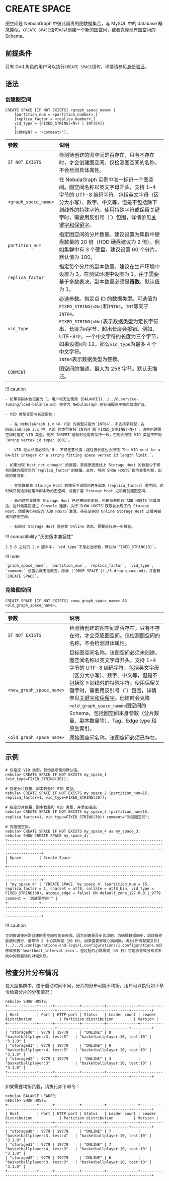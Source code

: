 # CREATE SPACE

图空间是 NebulaGraph 中彼此隔离的图数据集合，与 MySQL 中的 database 概念类似。`CREATE SPACE`语句可以创建一个新的图空间，或者克隆现有图空间的 Schema。

## 前提条件

只有 God 角色的用户可以执行`CREATE SPACE`语句。详情请参见[身份验证](../../7.data-security/1.authentication/1.authentication.md)。

## 语法

### 创建图空间

```ngql
CREATE SPACE [IF NOT EXISTS] <graph_space_name> (
    [partition_num = <partition_number>,]
    [replica_factor = <replica_number>,]
    vid_type = {FIXED_STRING(<N>) | INT[64]}
    )
    [COMMENT = '<comment>'];
```

|参数|说明|
|:---|:---|
|`IF NOT EXISTS`|检测待创建的图空间是否存在，只有不存在时，才会创建图空间。仅检测图空间的名称，不会检测具体属性。|
|`<graph_space_name>`|在 NebulaGraph 实例中唯一标识一个图空间。图空间名称以英文字母开头，支持 1~4 字节的 UTF-8 编码字符，包括英文字母（区分大小写）、数字、中文等，但是不包括除下划线外的特殊字符。使用特殊字符或保留关键字时，需要用反引号（\`）包围，详情参见[关键字和保留字](../../3.ngql-guide/1.nGQL-overview/keywords-and-reserved-words.md)。|
|`partition_num`|指定图空间的分片数量。建议设置为集群中硬盘数量的 20 倍（HDD 硬盘建议为 2 倍）。例如集群中有 3 个硬盘，建议设置 60 个分片。默认值为 100。|
|`replica_factor`|指定每个分片的副本数量。建议在生产环境中设置为 3，在测试环境中设置为 1。由于需要基于多数表决，副本数量必须是**奇数**。默认值为 1。|
|`vid_type`|必选参数。指定点 ID 的数据类型。可选值为`FIXED_STRING(<N>)`和`INT64`。`INT`等同于`INT64`。<br>`FIXED_STRING(<N>)`表示数据类型为定长字符串，长度为`N`字节，超出长度会报错。例如，UTF-8中，一个中文字符的长度为三个字节，如果设置`N`为 12，那么`vid_type`为最多 4 个中文字符。<br>`INT64`表示数据类型为整数。|
|`COMMENT`|图空间的描述。最大为 256 字节。默认无描述。|

<!--
|`zone_list`|指定图空间所属的 Zone 列表，将在这些 Zone 中创建分片和对应副本。副本数量不能超过指定 Zone 数量。不指定`zone_list`时，默认属于所有 Zone。详情请参见 [管理逻辑机架（Zone）](../../4.deployment-and-installation/5.zone.md)。|
-->

!!! caution

    - 如果将副本数设置为 1，用户将无法使用 [BALANCE](../../8.service-tuning/load-balance.md) 命令为 NebulaGraph 的存储服务平衡负载或扩容。

    - VID 类型变更与长度限制：

      - 在 NebulaGraph 1.x 中，VID 的类型只能为`INT64`，不支持字符型；在 NebulaGraph 2.x 中，VID 的类型支持`INT64`和`FIXED_STRING(<N>)`。请在创建图空间时指定 VID 类型，使用`INSERT`语句时也需要保持一致，否则会报错 VID 类型不匹配`Wrong vertex id type: 1001`。

      - VID 最大长度必须为`N`，不可任意长度；超过该长度也会报错`The VID must be a 64-bit integer or a string fitting space vertex id length limit.`。

    - 如果出现`Host not enough!`的报错，直接原因是线上 Storage Host 的数量少于即将创建的图空间的`replica_factor`的数量。此时，可用`SHOW HOSTS`指令查看判断，出现的情况有：

      - 在集群是单 Storage Host 的情况下试图创建多副本（replica_factor）图空间，这时候只能选择创建单副本数的图空间，或者扩容 Storage Host 之后再创建图空间。

      - 新创建的集群里 Storage Host 已经被服务发现，但是尚未执行`ADD HOSTS`将其激活，这时候需要通过 Console 连接，执行`SHOW HOSTS`获取被发现了的 Storage Host，然后执行相应的`ADD HOSTS`激活，待有足够的 Online Storage Host 之后再尝试创建图空间。

      - 有部分 Storage Host 处在非 Online 状态，需要进行进一步排查。

!!! compatibility "历史版本兼容性"

    2.5.0 之前的 2.x 版本中，`vid_type`不是必选参数，默认为`FIXED_STRING(8)`。

!!! note

    `graph_space_name`, `partition_num`, `replica_factor`, `vid_type`, `comment` 设置后就无法改变。除非 [`DROP SPACE`](./5.drop-space.md)，并重新`CREATE SPACE`。

### 克隆图空间

```ngql
CREATE SPACE [IF NOT EXISTS] <new_graph_space_name> AS <old_graph_space_name>;
```

|参数|说明|
|:---|:---|
|`IF NOT EXISTS`|检测待创建的图空间是否存在，只有不存在时，才会克隆图空间。仅检测图空间的名称，不会检测具体属性。|
|`<new_graph_space_name>`|目标图空间名称。该图空间必须未创建。图空间名称以英文字母开头，支持 1~4 字节的 UTF-8 编码字符，包括英文字母（区分大小写）、数字、中文等，但是不包括除下划线外的特殊字符。使用保留关键字时，需要用反引号（\`）包围，详情参见[关键字和保留字](../../3.ngql-guide/1.nGQL-overview/keywords-and-reserved-words.md)。创建时会克隆`<old_graph_space_name>`图空间的 Schema，包括图空间本身参数（分片数量、副本数量等）、Tag、Edge type 和 原生索引。|
|`<old_graph_space_name>`|原始图空间名称。该图空间必须已存在。|

## 示例

```ngql
# 仅指定 VID 类型，其他选项使用默认值。
nebula> CREATE SPACE IF NOT EXISTS my_space_1 (vid_type=FIXED_STRING(30));

# 指定分片数量、副本数量和 VID 类型。
nebula> CREATE SPACE IF NOT EXISTS my_space_2 (partition_num=15, replica_factor=1, vid_type=FIXED_STRING(30));

# 指定分片数量、副本数量和 VID 类型，并添加描述。
nebula> CREATE SPACE IF NOT EXISTS my_space_3 (partition_num=15, replica_factor=1, vid_type=FIXED_STRING(30)) comment="测试图空间";

# 克隆图空间。
nebula> CREATE SPACE IF NOT EXISTS my_space_4 as my_space_3;
nebula> SHOW CREATE SPACE my_space_4;
+--------------+------------------------------------------------------------------------------------------------------------------------------------------------------------------------------------------------------------------+
| Space        | Create Space                                                                                                                                                                                                     |
+--------------+------------------------------------------------------------------------------------------------------------------------------------------------------------------------------------------------------------------+
| "my_space_4" | "CREATE SPACE `my_space_4` (partition_num = 15, replica_factor = 1, charset = utf8, collate = utf8_bin, vid_type = FIXED_STRING(30), atomic_edge = false) ON default_zone_127.0.0.1_9779 comment = '测试图空间'" |
+--------------+------------------------------------------------------------------------------------------------------------------------------------------------------------------------------------------------------------------+
```

!!! caution

    立刻尝试使用刚创建的图空间可能会失败。因为创建是异步实现的。为确保数据同步，后续操作能顺利进行，请等待 2 个心跳周期（20 秒）。如果需要修改心跳间隔，请为[所有配置文件](../../5.configurations-and-logs/1.configurations/1.configurations.md)修改参数`heartbeat_interval_secs`。但过短的心跳周期（<5 秒）可能会导致分布式系统中的机器误判对端失联。

## 检查分片分布情况

在大型集群中，由于启动时间不同，分片的分布可能不均衡。用户可以执行如下命令检查分片的分布情况：

```ngql
nebula> SHOW HOSTS;
+-------------+------+-----------+----------+--------------+--------------------------------+--------------------------------+---------+
| Host        | Port | HTTP port | Status   | Leader count | Leader distribution            | Partition distribution         | Version |
+-------------+------+-----------+----------+--------------+--------------------------------+--------------------------------+---------+
| "storaged0" | 9779 | 19779     | "ONLINE" | 8            | "basketballplayer:3, test:5"   | "basketballplayer:10, test:10" | "3.1.0" |
| "storaged1" | 9779 | 19779     | "ONLINE" | 9            | "basketballplayer:4, test:5"   | "basketballplayer:10, test:10" | "3.1.0" |
| "storaged2" | 9779 | 19779     | "ONLINE" | 3            | "basketballplayer:3"           | "basketballplayer:10, test:10" | "3.1.0" |
+-------------+------+-----------+----------+--------------+--------------------------------+--------------------------------+---------+
```

如果需要均衡负载，请执行如下命令：

```ngql
nebula> BALANCE LEADER;
nebula> SHOW HOSTS;
+-------------+------+-----------+----------+--------------+--------------------------------+--------------------------------+---------+
| Host        | Port | HTTP port | Status   | Leader count | Leader distribution            | Partition distribution         | Version |
+-------------+------+-----------+----------+--------------+--------------------------------+--------------------------------+---------+
| "storaged0" | 9779 | 19779     | "ONLINE" | 7            | "basketballplayer:3, test:4"   | "basketballplayer:10, test:10" | "3.1.0" |
| "storaged1" | 9779 | 19779     | "ONLINE" | 7            | "basketballplayer:4, test:3"   | "basketballplayer:10, test:10" | "3.1.0" |
| "storaged2" | 9779 | 19779     | "ONLINE" | 6            | "basketballplayer:3, test:3"   | "basketballplayer:10, test:10" | "3.1.0" |
+-------------+------+-----------+----------+--------------+--------------------------------+--------------------------------+---------+
```
